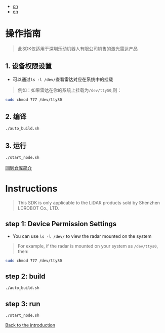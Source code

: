 - [cn](#操作指南)
- [en](#Instructions)
# 操作指南

> 此SDK仅适用于深圳乐动机器人有限公司销售的激光雷达产品

## 1. 设备权限设置
- 可以通过`ls -l /dev/`查看雷达对应在系统中的挂载
> 例如：如果雷达在你的系统上挂载为`/dev/ttyS0`,则：
``` bash
sudo chmod 777 /dev/ttyS0
```

## 2. 编译

```bash
./auto_build.sh
```

## 3. 运行
``` bash
./start_node.sh
```

[回到仓库简介](../README.md)

# Instructions

> This SDK is only applicable to the LiDAR products sold by Shenzhen LDROBOT Co., LTD. 

## step 1: Device Permission Settings

- You can use `ls -l /dev/` to view the radar mounted on the system  
> For example, if the radar is mounted on your system as `/dev/ttys0`, then:  
``` bash
sudo chmod 777 /dev/ttyS0
```

## step 2: build

``` bash
./auto_build.sh
```

## step 3: run
``` bash
./start_node.sh
```

[ Back to the introduction ](../README.md)